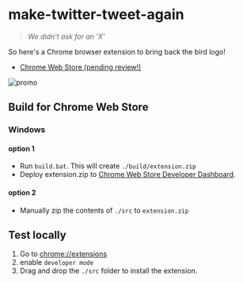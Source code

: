 # make-twitter-tweet-again
> *We didn't ask for an 'X'*

So here's a Chrome browser extension to bring back the bird logo!
- [Chrome Web Store (pending review!)](https://chrome.google.com/webstore/detail/)

![promo](https://github.com/jasbanza/make-twitter-tweet-again/assets/1925470/fc0daf9e-b399-4057-a362-d57b3801e4c8)

## Build for Chrome Web Store

### Windows
#### option 1
- Run `build.bat`. This will create `./build/extension.zip`
- Deploy extension.zip to [Chrome Web Store Developer Dashboard](https://chrome.google.com/webstore/devconsole/).
#### option 2
- Manually zip the contents of `./src` to `extension.zip`

## Test locally

1. Go to [chrome://extensions](chrome://extensions) 
2. enable `developer mode`
3. Drag and drop the `./src` folder to install the extension.
